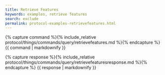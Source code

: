 ```yaml
---
title: Retrieve Features
keywords: examples, retrieve features
search: exclude
permalink: protocol-examples-retrievefeatures.html
---
```


{% capture command %}{% include_relative protocol/things/commands/query/retrievefeatures.md %}{% endcapture %}
{{ command | markdownify }}

{% capture response %}{% include_relative protocol/things/commands/query/retrievefeaturesresponse.md %}{% endcapture %}
{{ response | markdownify }}

